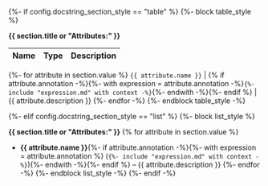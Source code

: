 {%- if config.docstring_section_style == "table" %}
{%- block table_style %}

**{{ section.title or "Attributes:" }}**

Name | Type | Description
---- | ---- | -----------
{%- for attribute in section.value %}
`{{ attribute.name }}` | {% if attribute.annotation -%}{%- with expression = attribute.annotation -%}`{%- include "expression.md" with context -%}`{%- endwith -%}{%- endif %} | {{ attribute.description }}
{%- endfor -%}
{%- endblock table_style -%}

{%- elif config.docstring_section_style == "list" %}
{%- block list_style %}

**{{ section.title or "Attributes:" }}**
{% for attribute in section.value %}
- **{{ attribute.name }}**{%- if attribute.annotation -%}{%- with expression = attribute.annotation %} (`{%- include "expression.md" with context -%}`){%- endwith -%}{%- endif %} – {{ attribute.description }}
{%- endfor -%}
{%- endblock list_style -%}
{%- endif -%}